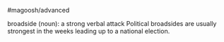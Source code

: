 #magoosh/advanced

broadside (noun): a strong verbal attack 
Political broadsides are usually strongest in the weeks leading up to a national election. 
